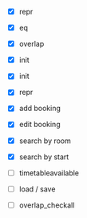 - [x] repr
- [x] eq 
- [x] overlap
- [x] init 

- [x] init
- [x] repr
- [x] add booking
- [x] edit booking
- [x] search by room
- [x] search by start
- [ ] timetableavailable
- [ ] load / save
- [ ] overlap_checkall 